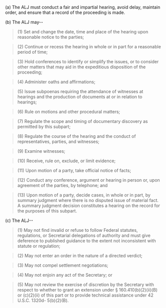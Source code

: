 (a) The ALJ must conduct a fair and impartial hearing, avoid delay, maintain order, and ensure that a record of the proceeding is made.

(b) The ALJ may--

> (1) Set and change the date, time and place of the hearing upon reasonable notice to the parties;

> (2) Continue or recess the hearing in whole or in part for a reasonable period of time;

> (3) Hold conferences to identify or simplify the issues, or to consider other matters that may aid in the expeditious disposition of the proceeding;

> (4) Administer oaths and affirmations;
 
> (5) Issue subpoenas requiring the attendance of witnesses at hearings and the production of documents at or in relation to hearings;

> (6) Rule on motions and other procedural matters;

> (7) Regulate the scope and timing of documentary discovery as permitted by this subpart;

> (8) Regulate the course of the hearing and the conduct of representatives, parties, and witnesses;

> (9) Examine witnesses;

> (10) Receive, rule on, exclude, or limit evidence;

> (11) Upon motion of a party, take official notice of facts;

> (12) Conduct any conference, argument or hearing in person or, upon agreement of the parties, by telephone; and

> (13) Upon motion of a party, decide cases, in whole or in part, by summary judgment where there is no disputed issue of material fact. A summary judgment decision constitutes a hearing on the record for the purposes of this subpart.

&#40;c) The ALJ--

> (1) May not find invalid or refuse to follow Federal statutes, regulations, or Secretarial delegations of authority and must give deference to published guidance to the extent not inconsistent with statute or regulation;
 
> (2) May not enter an order in the nature of a directed verdict;

> (3) May not compel settlement negotiations;

> (4) May not enjoin any act of the Secretary; or

> (5) May not review the exercise of discretion by the Secretary with respect to whether to grant an extension under § 160.410(b)(2)(ii)(B) or &#40;c)(2)(ii) of this part or to provide technical assistance under 42 U.S.C. 1320d- 5(b)(2)(B).
